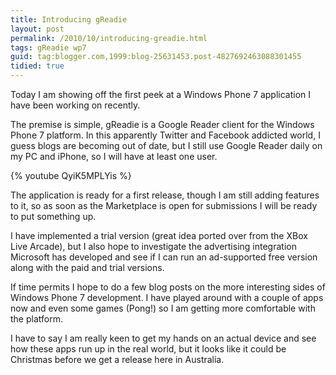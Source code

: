 ```yaml
---
title: Introducing gReadie
layout: post
permalink: /2010/10/introducing-greadie.html
tags: gReadie wp7
guid: tag:blogger.com,1999:blog-25631453.post-4827692463088301455
tidied: true
---
```



Today I am showing off the first peek at a Windows Phone 7 application I have been working on recently.

The premise is simple, gReadie is a Google Reader client for the Windows Phone 7 platform. In this apparently Twitter and Facebook addicted world, I guess blogs are becoming out of date, but I still use Google Reader daily on my PC and iPhone, so I will have at least one user.

{% youtube QyiK5MPLYis %}

<!-- more -->

The application is ready for a first release, though I am still adding features to it, so as soon as the Marketplace is open for submissions I will be ready to put something up.

I have implemented a trial version (great idea ported over from the XBox Live Arcade), but I also hope to investigate the advertising integration Microsoft has developed and see if I can run an ad-supported free version along with the paid and trial versions.

If time permits I hope to do a few blog posts on the more interesting sides of Windows Phone 7 development. I have played around with a couple of apps now and even some games (Pong!) so I am getting more comfortable with the platform.

I have to say I am really keen to get my hands on an actual device and see how these apps run up in the real world, but it looks like it could be Christmas before we get a release here in Australia.
